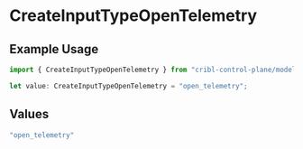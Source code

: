# CreateInputTypeOpenTelemetry

## Example Usage

```typescript
import { CreateInputTypeOpenTelemetry } from "cribl-control-plane/models/operations";

let value: CreateInputTypeOpenTelemetry = "open_telemetry";
```

## Values

```typescript
"open_telemetry"
```